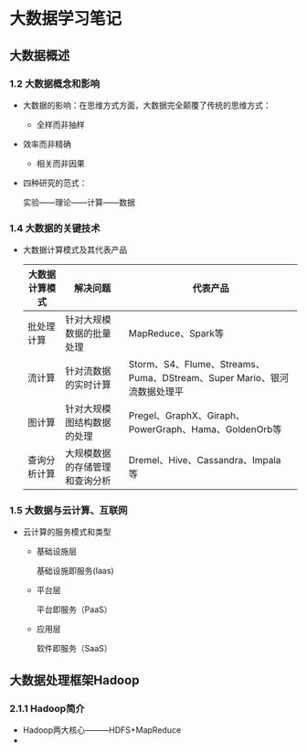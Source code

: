 # 大数据学习笔记

## 大数据概述

### 1.2 大数据概念和影响

- 大数据的影响：在思维方式方面，大数据完全颠覆了传统的思维方式：

  - 全样而非抽样
- 效率而非精确
  - 相关而非因果

- 四种研究的范式：

  实验——理论——计算——数据

### 1.4 大数据的关键技术

- 大数据计算模式及其代表产品

  | 大数据计算模式 | 解决问题                       | 代表产品                                                     |
  | -------------- | ------------------------------ | ------------------------------------------------------------ |
  | 批处理计算     | 针对大规模数据的批量处理       | MapReduce、Spark等                                           |
  | 流计算         | 针对流数据的实时计算           | Storm、S4、Flume、Streams、Puma、DStream、Super Mario、银河流数据处理平 |
  | 图计算         | 针对大规模图结构数据的处理     | Pregel、GraphX、Giraph、<br/>PowerGraph、Hama、GoldenOrb等   |
  | 查询分析计算   | 大规模数据的存储管理和查询分析 | Dremel、Hive、Cassandra、Impala<br/>等                       |



### 1.5 大数据与云计算、互联网

- 云计算的服务模式和类型

  - 基础设施层

    基础设施即服务(Iaas)

  - 平台层 

    平台即服务（PaaS） 

  - 应用层 

    软件即服务（SaaS）

## 大数据处理框架Hadoop

### 2.1.1 Hadoop简介

- Hadoop两大核心———HDFS+MapReduce
- 
